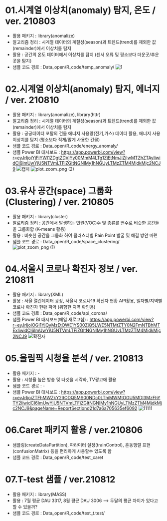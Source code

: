 
# 01.시계열 이상치(anomaly) 탐지, 온도 / ver. 210803
- 활용 패키지 : library(anomalize)
- 알고리즘 정리 : 시계열 데이터의 계절성(season)과 트렌드(trend)를 제외한 값(remainder)에서 이상치를 탐지
- 활용 : 공간의 온도 데이터에서 이상치를 탐지 (센서 오류 및 평소보다 더운곳/추운곳을 탐지)
- 샘플 코드 경로 : Data_open/R_code/temp_anomaly/
![1](https://user-images.githubusercontent.com/88355776/127962626-465589d8-648c-4d61-ab40-6566ffc063f1.PNG)

# 02.시계열 이상치(anomaly) 탐지, 에너지 / ver. 210810
- 활용 패키지 : library(anomalize), library(httr)
- 알고리즘 정리 : 시계열 데이터의 계절성(season)과 트렌드(trend)를 제외한 값(remainder)에서 이상치를 탐지
- 활용 : 공공데이터 포탈의 건물 에너지 사용량(전기,가스) 데이터 활용, 에너지 사용 이상치를 탐지 (평소보다 적게/많게 사용한 건물)
- 샘플 코드 경로 : Data_open/R_code/energy_anomaly/
- 샘플 Power BI 대시보드 : https://app.powerbi.com/view?r=eyJrIjoiYjFiYWI1ZDgtZDVjYy00MmM4LTg1ZjEtNmJiZjIwMTZhZTAyIiwidCI6ImUwYjU5NTVmLTFiZGItNGNlMy1hNGUyLTMzZTM4MjdkMjc2NCJ9
![캡처](https://user-images.githubusercontent.com/88355776/128821284-37204c57-0c28-4ceb-81d4-e949847cbe5e.PNG)
![plot_zoom_png (2)](https://user-images.githubusercontent.com/88355776/128792503-7d7ce5fb-7447-424b-9435-412d36cc2772.png)

# 03.유사 공간(space) 그룹화(Clustering) / ver. 210805
- 활용 패키지 : library(cluster)
- 알로리즘 정리 : 공간에서 발생하는 민원(VOC)수 및 종류를 변수로 비슷한 공간들을 그룹화합 (K-means 활용)
- 활용 : 비슷한 공간을 그룹화 하여 클러스터별 Pain Point 발굴 및 해결 방안 마련
- 샘플 코드 경로 : Data_open/R_code/space_clustering/
![plot_zoom_png (1)](https://user-images.githubusercontent.com/88355776/128438053-538a2b2a-ab37-4a95-bd81-f7c68bbbcfee.png)

# 04.서울시 코로나 확진자 정보 / ver. 210811
- 활용 패키지 : library(XML)
- 활용 : 서울 열린데이터 광장, 서울시 코로나19 확진자 현황 API활용, 일자별/지역별 코로나 확진자 현황 파악 (위험한 지역 확인용)
- 샘플 코드 경로 : Data_open/R_code/api_corona/
- 샘플 Power BI 대시보드(매일 새로고침) : https://app.powerbi.com/view?r=eyJrIjoiOGI1YjQyMzEtOWE1YS00ZjQ5LWE5NTMtZTY0N2FmNTBhMTExIiwidCI6ImUwYjU5NTVmLTFiZGItNGNlMy1hNGUyLTMzZTM4MjdkMjc2NCJ9
![확진자](https://user-images.githubusercontent.com/88355776/128974056-b4f435b7-3205-4404-b0b5-621fc3aa795c.PNG)

# 05.올림픽 시청율 분석 / ver. 210813
- 활용 패키지 : -
- 활용 : 시청율 높은 방송 및 타겟을 시각화, TV광고에 활용
- 샘플 코드 경로 : -
- 샘플 Power BI 대시보드 : https://app.powerbi.com/view?r=eyJrIjoiZTFhMWZkY2ItODQ5MS00NDc0LThiMWMtOGU5MDI3MzFhYTY2IiwidCI6ImUwYjU5NTVmLTFiZGItNGNlMy1hNGUyLTMzZTM4MjdkMjc2NCJ9&pageName=ReportSectiond21d7a6a705635ef6092
![11111](https://user-images.githubusercontent.com/88355776/129288535-5b96b886-d20c-43e3-b63d-28601cc50e71.PNG)




# 06.Caret 패키지 활용 / ver.210806
- 샘플링(createDataPartition), 파라미터 설정(trainControl), 혼동행렬 표현(confusionMatrix) 등을 편리하게 사용할수 있도록 함
- 샘플 코드 경로 : Data_open/R_code/test_caret


# 07.T-test 샘플 / ver.210812
- 활용 패키지 : library(MASS)
- 활용 : 7월 평균 DAU 3317, 8월 평균 DAU 3006 --> 두달의 평균 차이가 있다고 할 수 있을까?
- 샘플 코드 경로 : Data_open/R_code/test_t.test/



